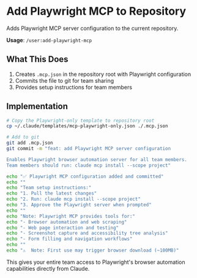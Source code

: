 # Add Playwright MCP to Repository

Adds Playwright MCP server configuration to the current repository.

**Usage**: `/user:add-playwright-mcp`

## What This Does

1. Creates `.mcp.json` in the repository root with Playwright configuration
2. Commits the file to git for team sharing
3. Provides setup instructions for team members

## Implementation

```bash
# Copy the Playwright-only template to repository root
cp ~/.claude/templates/mcp-playwright-only.json ./.mcp.json

# Add to git
git add .mcp.json
git commit -m "feat: add Playwright MCP server configuration

Enables Playwright browser automation server for all team members.
Team members should run: claude mcp install --scope project"

echo "✅ Playwright MCP configuration added and committed"
echo ""
echo "Team setup instructions:"
echo "1. Pull the latest changes"
echo "2. Run: claude mcp install --scope project"
echo "3. Approve the Playwright server when prompted"
echo ""
echo "Note: Playwright MCP provides tools for:"
echo "- Browser automation and web scraping"
echo "- Web page interaction and testing"
echo "- Screenshot capture and accessibility tree analysis"
echo "- Form filling and navigation workflows"
echo ""
echo "⚠️  Note: First use may trigger browser download (~100MB)"
```

This gives your entire team access to Playwright's browser automation capabilities directly from Claude.